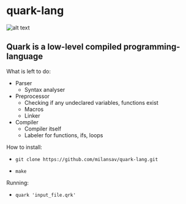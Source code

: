# quark-lang
![alt text](https://github.com/milansav/quark-lang/blob/main/raw/logo.png "logo.png")  
## **Quark** is a low-level compiled programming-language  
  
What is left to do:  
  
- Parser  
  - Syntax analyser 
- Preprocessor  
  - Checking if any undeclared variables, functions exist  
  - Macros  
  - Linker  
- Compiler  
  - Compiler itself  
  - Labeler for functions, ifs, loops  

How to install:  
  
- `git clone https://github.com/milansav/quark-lang.git`  
  
- `make`  
  
Running:  
  
-  `quark 'input_file.qrk'`
